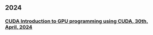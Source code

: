 ## 2024

### [CUDA Introduction to GPU programming using CUDA, 30th, April, 2024](../cuda/index.md)
  
